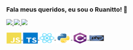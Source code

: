 ### Fala meus queridos, eu sou o Ruanitto! 👋

<div>
  <a href="https://github.com/ruanitto">
  <img height="180em" src="https://github-readme-stats.vercel.app/api?username=ruanitto&show_icons=true&theme=dark&include_all_commits=true&count_private=true"/>
  <img height="180em" src="https://github-readme-stats.vercel.app/api/top-langs/?username=ruanitto&layout=compact&langs_count=7&theme=dark"/>
  <img height="180em" src="https://github-readme-stats.vercel.app/api/wakatime?username=ruanitto&layout=compact&langs_count=20&theme=dark"/>
</div>
  
<div style="display: inline_block"><br>
  <img align="center" alt="Ruanitto-Js" height="30" width="40" src="https://raw.githubusercontent.com/devicons/devicon/master/icons/javascript/javascript-plain.svg">
  <img align="center" alt="Ruanitto-Ts" height="30" width="40" src="https://raw.githubusercontent.com/devicons/devicon/master/icons/typescript/typescript-plain.svg">
  <img align="center" alt="Ruanitto-React" height="30" width="40" src="https://raw.githubusercontent.com/devicons/devicon/master/icons/react/react-original.svg">
  <img align="center" alt="Ruanitto-Python" height="30" width="40" src="https://raw.githubusercontent.com/devicons/devicon/master/icons/python/python-original.svg">
  <img align="center" alt="Ruanitto-Csharp" height="30" width="40" src="https://raw.githubusercontent.com/devicons/devicon/master/icons/csharp/csharp-original.svg">
  <img align="center" alt="Ruanitto-Php" height="30" width="40" src="https://raw.githubusercontent.com/devicons/devicon/master/icons/php/php-original.svg">
</div>
<!--
**ruanitto/ruanitto** is a ✨ _special_ ✨ repository because its `README.md` (this file) appears on your GitHub profile.

Here are some ideas to get you started:

- 🔭 I’m currently working on ...
- 🌱 I’m currently learning ...
- 👯 I’m looking to collaborate on ...
- 🤔 I’m looking for help with ...
- 💬 Ask me about ...
- 📫 How to reach me: ...
- 😄 Pronouns: ...
- ⚡ Fun fact: ...
-->
